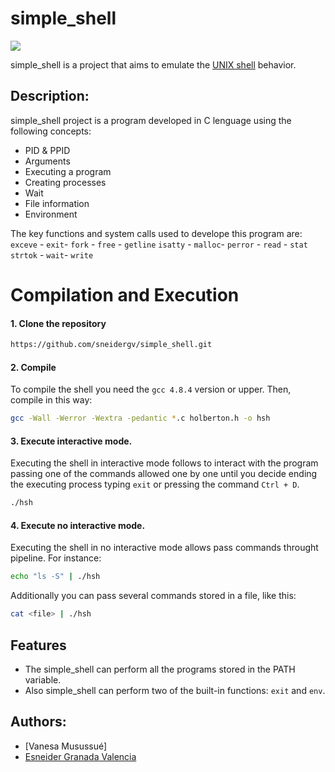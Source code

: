 # simple_shell

[![](https://cdn.iconscout.com/icon/free/png-256/c-programming-569564.png)](https://es.wikipedia.org/wiki/C_(lenguaje_de_programaci%C3%B3n))

simple_shell is a project that aims to emulate the [UNIX shell] behavior.
## Description:
simple_shell project is a program developed in C lenguage using the following concepts:
 - PID & PPID
 - Arguments
 - Executing a program
 - Creating processes
 - Wait
 - File information
 - Environment

The key functions and system calls used to develope this program are:
 `exceve` - `exit`- `fork` - `free` - `getline`
 `isatty` - `malloc`- `perror` - `read` - `stat`
 `strtok` - `wait`- `write`

# Compilation and Execution

#### 1. Clone the repository
 ```sh
https://github.com/sneidergv/simple_shell.git
```
#### 2. Compile
To compile the shell you need the `gcc 4.8.4` version or upper.
Then, compile in this way:
 ```sh
gcc -Wall -Werror -Wextra -pedantic *.c holberton.h -o hsh
```
#### 3. Execute interactive mode.
Executing the shell in interactive mode follows to interact with the program passing one of the commands allowed one by one until you decide ending the executing process typing `exit` or pressing the command `Ctrl + D`.
 ```sh
./hsh
```
#### 4. Execute no interactive mode.
Executing the shell in no interactive mode allows pass commands throught pipeline.
For instance:
 ```sh
echo "ls -S" | ./hsh
```
Additionally you can pass several commands stored in a file, like this:
 ```sh
cat <file> | ./hsh
```


## Features
 - The simple_shell can perform all the programs stored in the PATH variable.
 - Also simple_shell can perform two of the built-in functions:
`exit` and `env`.

 ## Authors:
  - [Vanesa Musussué]
  - [Esneider Granada Valencia]

[UNIX shell]: <https://en.wikipedia.org/wiki/Unix_shell>
[Esneider Granada Valencia]: <https://github.com/sneidergv/>
[Vanesa Musussué Castro]: <https://github.com/vanemcb/>